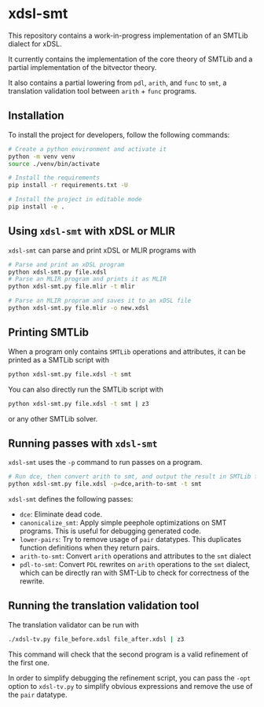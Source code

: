 # xdsl-smt

This repository contains a work-in-progress implementation of an SMTLib dialect for xDSL.

It currently contains the implementation of the core theory of SMTLib and a partial implementation
of the bitvector theory.

It also contains a partial lowering from `pdl`, `arith`, and `func` to `smt`, a translation
validation tool between `arith` + `func` programs.

## Installation

To install the project for developers, follow the following commands:

```bash
# Create a python environment and activate it
python -m venv venv
source ./venv/bin/activate

# Install the requirements
pip install -r requirements.txt -U

# Install the project in editable mode
pip install -e .
```

## Using `xdsl-smt` with xDSL or MLIR

`xdsl-smt` can parse and print xDSL or MLIR programs with 
```bash
# Parse and print an xDSL program
python xdsl-smt.py file.xdsl
# Parse an MLIR program and prints it as MLIR
python xdsl-smt.py file.mlir -t mlir

# Parse an MLIR propram and saves it to an xDSL file
python xdsl-smt.py file.mlir -o new.xdsl
```

## Printing SMTLib

When a program only contains `SMTLib` operations and attributes, it can be 
printed as a SMTLib script with

```bash
python xdsl-smt.py file.xdsl -t smt
```

You can also directly run the SMTLib script with

```bash
python xdsl-smt.py file.xdsl -t smt | z3
```
or any other SMTLib solver.

## Running passes with `xdsl-smt`

`xdsl-smt` uses the `-p` command to run passes on a program.
```bash
# Run dce, then convert arith to smt, and output the result in SMTLib form
python xdsl-smt.py file.xdsl -p=dce,arith-to-smt -t smt
```

`xdsl-smt` defines the following passes:
* `dce`: Eliminate dead code.
* `canonicalize_smt`: Apply simple peephole optimizations on SMT programs. This is useful for debugging generated code.
* `lower-pairs`: Try to remove usage of `pair` datatypes. This duplicates function definitions when they return pairs.
* `arith-to-smt`: Convert `arith` operations and attributes to the `smt` dialect
* `pdl-to-smt`: Convert `PDL` rewrites on `arith` operations to the `smt` dialect,
   which can be directly ran with SMT-Lib to check for correctness of the rewrite.

## Running the translation validation tool

The translation validator can be run with
```bash
./xdsl-tv.py file_before.xdsl file_after.xdsl | z3
```

This command will check that the second program is a valid refinement of the first one.

In order to simplify debugging the refinement script, you can pass the `-opt` option
to `xdsl-tv.py` to simplify obvious expressions and remove the use of the `pair` datatype.
